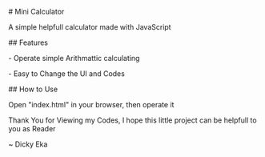 \# Mini Calculator

A simple helpfull calculator made with JavaScript



\## Features

\- Operate simple Arithmattic calculating

\- Easy to Change the UI and Codes



\## How to Use

Open "index.html" in your browser, then operate it



Thank You for Viewing my Codes, I hope this little project can be helpfull to you as Reader

~ Dicky Eka

